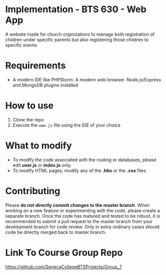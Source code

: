 # Implementation - BTS 630 - Web App
A website made for church orginizations to manage both registration of children under specific parents but also registering those children to
specific events

# Requirements
* A modern IDE like PHPStorm. A modern web browser. Node.js/Express and MongoDB plugins installed

# How to use
1. Clone the repo
2. Execute the `www.js` file using the IDE of your choice

# What to modify
* To modify the code associated with the routing or databases, please edit **user.js** or **index.js** only. 
* To modify HTML pages, modify any of the **.hbs** or the **.css** files.

# Contributing
Please **do not directly commit changes to the master branch**. When working on a new feature or experimenting with the code, please create a separate branch. Once the code has matured and tested to be robust, it is recommended to submit a pull request to the master branch from your development branch for code review. Only in extra-ordinary cases should code be directly merged back to master branch.

# Link To Course Group Repo
https://github.com/SenecaCollegeBTSProjects/Group_7
